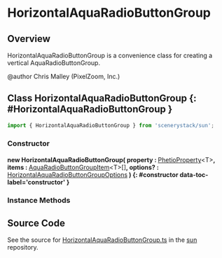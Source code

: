# HorizontalAquaRadioButtonGroup

## Overview

HorizontalAquaRadioButtonGroup is a convenience class for creating a vertical AquaRadioButtonGroup.

@author Chris Malley (PixelZoom, Inc.)

## Class HorizontalAquaRadioButtonGroup {: #HorizontalAquaRadioButtonGroup }


```js
import { HorizontalAquaRadioButtonGroup } from 'scenerystack/sun';
```
### Constructor

#### new HorizontalAquaRadioButtonGroup( property : <span style="font-weight: 400;">[PhetioProperty](../axon/PhetioProperty.md)&lt;T&gt;</span>, items : <span style="font-weight: 400;">[AquaRadioButtonGroupItem](../sun/AquaRadioButtonGroup.md#AquaRadioButtonGroupItem)&lt;T&gt;[]</span>, options? : <span style="font-weight: 400;">[HorizontalAquaRadioButtonGroupOptions](../sun/HorizontalAquaRadioButtonGroup.md#HorizontalAquaRadioButtonGroupOptions)</span> ) {: #constructor data-toc-label='constructor' }

### Instance Methods





## Source Code

See the source for [HorizontalAquaRadioButtonGroup.ts](https://github.com/phetsims/sun/blob/main/js/HorizontalAquaRadioButtonGroup.ts) in the [sun](https://github.com/phetsims/sun) repository.
